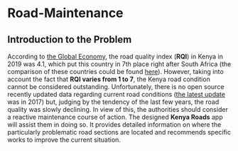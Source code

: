 # Road-Maintenance
## Introduction to the Problem
According to [the Global Economy](https://www.theglobaleconomy.com/Kenya/roads_quality/), the road quality index (**RQI**) in Kenya in 2019 was 4.1, which put this country in 7th place right after South Africa (the comparison of these countries could be found [here](https://public.tableau.com/app/profile/viktoriia8163/viz/Kenyaroadcondition/Dashboard3)). However, taking into account the fact that **RQI varies from 1 to 7**, the Kenya road condition cannot be considered outstanding. Unfortunately, there is no open source recently updated data regarding current road conditions ([the latest update](https://datacatalog.worldbank.org/search/dataset/0042061) was in 2017) but, judging by the tendency of the last few years, the road quality was slowly declining. In view of this, the authorities should consider a reactive maintenance course of action. The designed **Kenya Roads** app will assist them in doing so. It provides detailed information on where the particularly problematic road sections are located and recommends specific works to improve the current situation.
